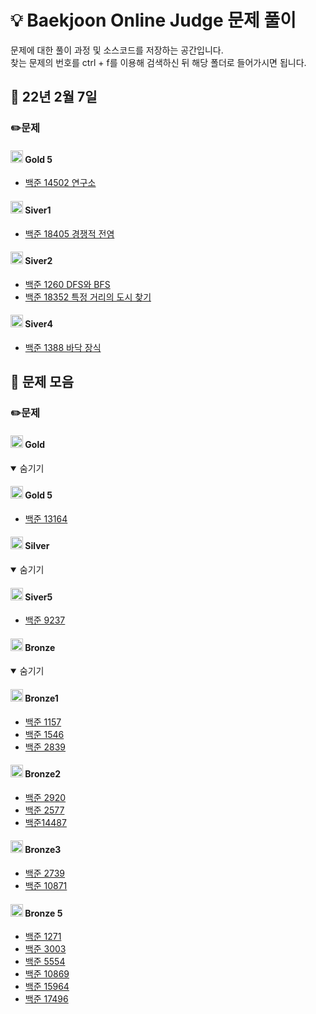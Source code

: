 # :bulb: Baekjoon Online Judge 문제 풀이
문제에 대한 풀이 과정 및 소스코드를 저장하는 공간입니다.  
찾는 문제의 번호를 ctrl + f를 이용해 검색하신 뒤 해당 폴더로 들어가시면 됩니다.
## 📁 22년 2월 7일


### ✏️문제

#### <img src="https://d2gd6pc034wcta.cloudfront.net/tier/11.svg" width="20" height="20"> Gold 5
- [백준 14502 연구소](./BaekjoonOnlineJudge/BOJ_14502)

#### <img src="https://static.solved.ac/tier_small/10.svg" width="20" height="20"> Siver1
- [백준 18405 경쟁적 전염](./BaekjoonOnlineJudge/BOJ_18405)

#### <img src="https://static.solved.ac/tier_small/9.svg" width="20" height="20"> Siver2
- [백준 1260 DFS와 BFS](./BaekjoonOnlineJudge/BOJ_1260)
- [백준 18352 특정 거리의 도시 찾기](./BaekjoonOnlineJudge/BOJ_18352)

#### <img src="https://static.solved.ac/tier_small/7.svg" width="20" height="20"> Siver4
- [백준 1388 바닥 장식](./BaekjoonOnlineJudge/BOJ_1388)

## 📁 문제 모음


### ✏️문제

#### <img src="https://d2gd6pc034wcta.cloudfront.net/tier/11-a.svg" width="20" height="20"> Gold

<details open><summary>숨기기</summary>  

#### <img src="https://d2gd6pc034wcta.cloudfront.net/tier/11.svg" width="20" height="20"> Gold 5

- [백준 13164](./BaekjoonOnlineJudge/BOJ_13164)

</details>


#### <img src="https://d2gd6pc034wcta.cloudfront.net/tier/6-a.svg" width="20" height="20"> Silver

<details open><summary>숨기기</summary>  

#### <img src="https://static.solved.ac/tier_small/6.svg" width="20" height="20"> Siver5
- [백준 9237](./BaekjoonOnlineJudge/BOJ_9237)

</details>

#### <img src="https://d2gd6pc034wcta.cloudfront.net/tier/1-a.svg" width="20" height="20"> Bronze

<details open><summary>숨기기</summary>  

#### <img src="https://d2gd6pc034wcta.cloudfront.net/tier/5.svg" width="20" height="20"> Bronze1
- [백준 1157](./BaekjoonOnlineJudge/BOJ_1157)
- [백준 1546](./BaekjoonOnlineJudge/BOJ_1546)
- [백준 2839](./BaekjoonOnlineJudge/BOJ_2839)

#### <img src="https://d2gd6pc034wcta.cloudfront.net/tier/4.svg" width="20" height="20"> Bronze2
- [백준 2920](./BaekjoonOnlineJudge/BOJ_2920)
- [백준 2577](./BaekjoonOnlineJudge/BOJ_2577)
- [백준14487](./BaekjoonOnlineJudge/BOJ_14487)

#### <img src="https://d2gd6pc034wcta.cloudfront.net/tier/3.svg" width="20" height="20"> Bronze3
- [백준 2739](./BaekjoonOnlineJudge/BOJ_2739)
- [백준 10871](./BaekjoonOnlineJudge/BOJ_10871)


#### <img src="https://d2gd6pc034wcta.cloudfront.net/tier/1.svg" width="20" height="20"> Bronze 5
- [백준 1271](./BaekjoonOnlineJudge/BOJ_1271)
- [백준 3003](./BaekjoonOnlineJudge/BOJ_3003)
- [백준 5554](./BaekjoonOnlineJudge/BOJ_5554)
- [백준 10869](./BaekjoonOnlineJudge/BOJ_10869)
- [백준 15964](./BaekjoonOnlineJudge/BOJ_15964)
- [백준 17496](./BaekjoonOnlineJudge/BOJ_17496)

</details>






